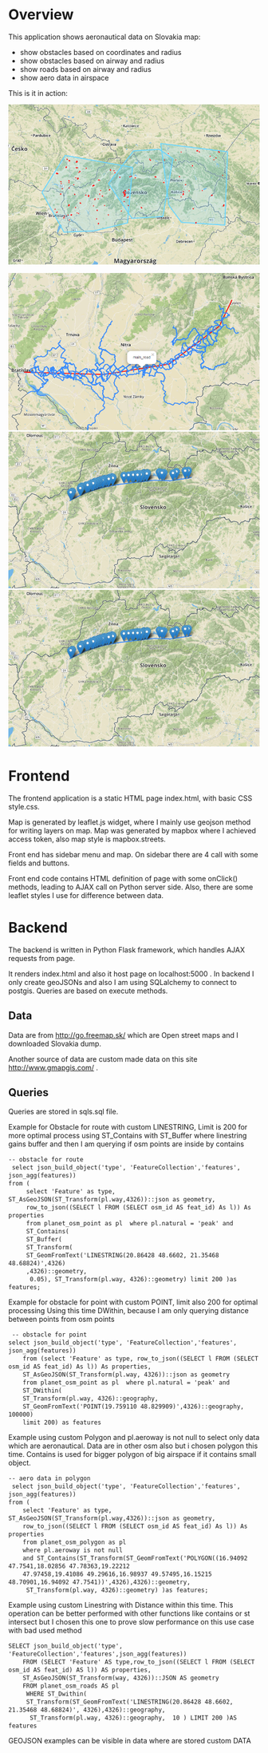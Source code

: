 
# Overview

This application shows aeronautical data on Slovakia map:
- show obstacles based on coordinates and radius
- show obstacles based on airway and radius
- show roads based on airway and radius
- show aero data in airspace

This is it in action:

![Screenshot](Aero_data.png)

![Screenshot](Roads_for_route.png)
![Screenshot](Obstacles_for_route.png)
![Screenshot](Obstacles_for_route.png)


# Frontend

The frontend application is a static HTML page index.html, with basic CSS style.css.

Map is generated by leaflet.js widget, where I mainly use geojson method for writing layers on map. Map was generated by
mapbox where I achieved access token, also map style is mapbox.streets.

 Front end has sidebar menu and map. On sidebar there are 4 call with some fields and buttons.

 Front end code contains HTML definition of page with some onClick() methods, leading to AJAX call on Python server side.
 Also, there are some leaflet styles I use for difference between data.

# Backend

The backend is written  in Python Flask framework, which handles AJAX requests from page.

It renders index.html and also it host page on localhost:5000 . In backend I only create geoJSONs and also
I am using SQLalchemy to connect to postgis. Queries are based on execute methods.


## Data

Data are from http://go.freemap.sk/ which are Open street maps and I downloaded Slovakia dump.

Another source of data are custom made data on this site http://www.gmapgis.com/ .

## Queries

Queries are stored in sqls.sql file.

Example for Obstacle for route with custom LINESTRING, Limit is 200 for more optimal process
using ST_Contains with ST_Buffer where linestring gains buffer and then I am querying if osm points
are inside by contains
~~~~
-- obstacle for route
 select json_build_object('type', 'FeatureCollection','features', json_agg(features))
from (
     select 'Feature' as type, ST_AsGeoJSON(ST_Transform(pl.way,4326))::json as geometry,
     row_to_json((SELECT l FROM (SELECT osm_id AS feat_id) As l)) As properties
     from planet_osm_point as pl  where pl.natural = 'peak' and
     ST_Contains(
     ST_Buffer(
     ST_Transform(
     ST_GeomFromText('LINESTRING(20.86428 48.6602, 21.35468 48.68824)',4326)
     ,4326)::geometry,
      0.05), ST_Transform(pl.way, 4326)::geometry) limit 200 )as features;
~~~~

Example for obstacle for point with custom POINT, limit also 200 for optimal processing
Using this time DWithin, because I am only querying distance between points from osm points
~~~~
 -- obstacle for point
select json_build_object('type', 'FeatureCollection','features', json_agg(features))
    from (select 'Feature' as type, row_to_json((SELECT l FROM (SELECT osm_id AS feat_id) As l)) As properties,
    ST_AsGeoJSON(ST_Transform(pl.way, 4326))::json as geometry
    from planet_osm_point as pl  where pl.natural = 'peak' and
    ST_DWithin(
    ST_Transform(pl.way, 4326)::geography,
    ST_GeomFromText('POINT(19.759110 48.829909)',4326)::geography, 100000)
    limit 200) as features
~~~~

Example using custom Polygon  and pl.aeroway is not null to select only data which are aeronautical. Data are in other
osm also but i chosen polygon this time. Contains is used for bigger polygon of big airspace if it contains small object.
~~~~
-- aero data in polygon
 select json_build_object('type', 'FeatureCollection','features', json_agg(features))
from (
    select 'Feature' as type, ST_AsGeoJSON(ST_Transform(pl.way,4326))::json as geometry,
    row_to_json((SELECT l FROM (SELECT osm_id AS feat_id) As l)) As properties
    from planet_osm_polygon as pl
    where pl.aeroway is not null
    and ST_Contains(ST_Transform(ST_GeomFromText('POLYGON((16.94092 47.7541,18.02856 47.78363,19.22212
    47.97458,19.41086 49.29616,16.98937 49.57495,16.15215 48.70901,16.94092 47.7541))',4326),4326)::geometry,
     ST_Transform(pl.way, 4326)::geometry) )as features;

~~~~

Example using custom Linestring with Distance within this time. This operation can be better performed with other
 functions like contains or st intersect but I chosen this one to prove slow performance on this use case with bad used method
~~~~
SELECT json_build_object('type', 'FeatureCollection','features',json_agg(features))
    FROM (SELECT 'Feature' AS type,row_to_json((SELECT l FROM (SELECT osm_id AS feat_id) AS l)) AS properties,
    ST_AsGeoJSON(ST_Transform(way, 4326))::JSON AS geometry
    FROM planet_osm_roads AS pl
     WHERE ST_Dwithin(
     ST_Transform(ST_GeomFromText('LINESTRING(20.86428 48.6602, 21.35468 48.68824)', 4326),4326)::geography,
      ST_Transform(pl.way, 4326)::geography,  10 ) LIMIT 200 )AS features
~~~~

GEOJSON examples can be visible in data where are stored custom DATA